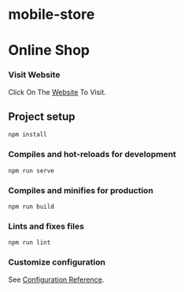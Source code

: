# mobile-store

# Online Shop
### Visit Website
Click On The [Website](https://mobile-store-amirsadriofficial.vercel.app/) To Visit.

## Project setup
```
npm install
```

### Compiles and hot-reloads for development
```
npm run serve
```

### Compiles and minifies for production
```
npm run build
```

### Lints and fixes files
```
npm run lint
```

### Customize configuration
See [Configuration Reference](https://cli.vuejs.org/config/).
